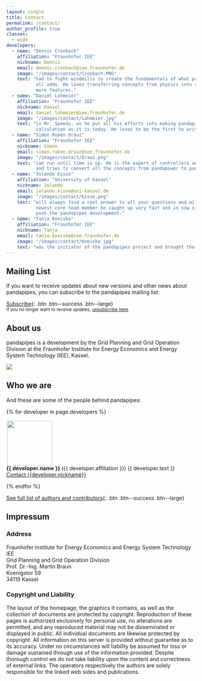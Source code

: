 ```yaml
---
layout: single
title: Contact
permalink: /contact/
author_profile: true
classes:
  - wide
developers:
  - name: "Dennis Cronbach"
    affiliation: "Fraunhofer IEE"
    nickname: Dennis
    email: dennis.cronbach@iee.fraunhofer.de
    image: "/images/contact/Cronbach.PNG"
    text: "had to fight windmills to create the fundamentals of what pandapipes is today - against 
           all odds. He loves transferring concepts from physics into software to unlock more and 
           more features."
  - name: "Daniel Lohmeier"
    affiliation: "Fraunhofer IEE"
    nickname: Daniel
    email: daniel.lohmeier@iee.fraunhofer.de
    image: "/images/contact/Lohmeier.jpg"
    text: "is Mr. Speedy, as he put all his efforts into making pandapipes as performant in its 
           calculation as it is today. He loves to be the first to write new and clean code."
  - name: "Simon Ruben Drauz"
    affiliation: "Fraunhofer IEE"
    nickname: Simon
    email: simon.ruben.drauz@iee.fraunhofer.de
    image: "/images/contact/Drauz.png"
    text: "can run until time is up. He is the expert of controllers and time series calculations 
           and tries to convert all the concepts from pandapower to pandapipes."
  - name: "Jolando Kisse"
    affiliation: "University of Kassel"
    nickname: Jolando
    email: jolando.kisse@uni-kassel.de
    image: "/images/contact/Kisse.png"
    text: "will always find a cool answer to all your questions and will never give up on it. As our
           newest core team member he caught up very fast and is now sitting in the drivers seat to 
           push the pandapipes development."
  - name: "Tanja Kneiske"
    affiliation: "Fraunhofer IEE"
    nickname: Tanja
    email: tanja.kneiske@iee.fraunhofer.de
    image: "/images/contact/Kneiske.jpg"
    text: "was the initiator of the pandapipes project and brought the idea to life through her team. She is now the coordinator of the pandapipes development."
---
```

<p></p>

## Mailing List <a name="list"></a>
If you want to receive updates about new versions and other news about pandapipes, you can subscribe to the pandapipes mailing list:

[<i class='fas fa-envelope'></i> Subscribe](mailto:sympa@fraunhofer.de?subject=subscribe%20pandapower){: .btn .btn--success .btn--large}<br>
<small>If you no longer want to receive updates, <a href="mailto:sympa@fraunhofer.de?subject=unsubscribe%20pandapipes">unsubscribe here</a>.</small>

## About us

pandapipes is a development by the Grid Planning and Grid Operation Division at the Fraunhofer Institute for Energy Economics and Energy System Technology (IEE), Kassel.


[<img src="https://www.uni-kassel.de/eecs/fileadmin/datas/fb16/Fachgebiete/energiemanagement/iee.png">](https://www.iee.fraunhofer.de/en.html)


## Who we are

And these are some of the people behind pandapipes:

<div class="authors">
  {% for developer in page.developers %}
    <p>
    <img style="padding:2px 2px 2px 2px;  margin-right: 15px" src="{{ developer.image | relative_url }}" width="120" align="left"/> 
    <span style="margin-top: -5px; display:inline-block; max-width:500px;">
        <b>{{ developer.name }}</b> ({{ developer.affiliation }}) {{ developer.text }} <br>
        <a href="mailto:{{developer.email}}">Contact {{developer.nickname}}</a> 
    </span>
    <BR CLEAR="left"/> 
    </p>
  {% endfor %}
</div>

[See full list of authors and contributors](https://pandapipes.readthedocs.io/en/latest/about/authors.html){: .btn .btn--success .btn--large}

## Impressum

### Address

Fraunhofer Institute for Energy Economics and Energy System Technology IEE<br>
Grid Planning and Grid Operation Division<br>
Prof. Dr.-Ing. Martin Braun<br>
Koenigstor 59<br>
34119 Kassel<br>

### Copyright und Liability 

The layout of the homepage, the graphics it contains, as well as the collection of documents are protected by copyright. Reproduction of these pages is authorized exclusively for personal use, no alterations are permitted, and any reproduced material may not be disseminated or displayed in public. All individual documents are likewise protected by copyright. All information on this server is provided without guarantee as to its accuracy. Under no circumstances will liability be assumed for loss or damage sustained through use of the information provided. Despite thorough control we do not take liability upon the content and correctness of external links. The operators respectively the authors are solely responsible for the linked web sides and publications. 
